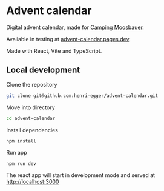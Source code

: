 # Advent calendar

Digital advent calendar, made for [Camping Moosbauer](https://www.moosbauer.com/de).

Available in testing at [advent-calendar.pages.dev](https://advent-calendar.pages.dev).

Made with React, Vite and TypeScript.

## Local development

Clone the repository

```bash
git clone git@github.com:henri-egger/advent-calendar.git
```

Move into directory

```bash
cd advent-calendar
```

Install dependencies

```bash
npm install
```

Run app

```bash
npm run dev
```

The react app will start in development mode and served at [http://localhost:3000](http://localhost:3000)
